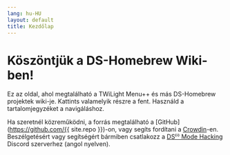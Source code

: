 ```yaml
---
lang: hu-HU
layout: default
title: Kezdőlap
---
```


# Köszöntjük a DS-Homebrew Wiki-ben!

Ez az oldal, ahol megtalálható a TWiLight Menu++ és más DS-Homebrew projektek wiki-je. Kattints valamelyik részre a fent. Használd a tartalomjegyzéket a navigáláshoz.

Ha szeretnél közreműködni, a forrás megtalálható a [GitHub](https://github.com/{{ site.repo }})-on, vagy segíts fordítani a [Crowdin](https://crowdin.com/project/ds-homebrew-wiki)-en. Beszélgetésért vagy segítségért bármiben csatlakozz a [DS⁽ⁱ⁾ Mode Hacking](https://ds-homebrew.com/discord) Discord szerverhez (angol nyelven).
